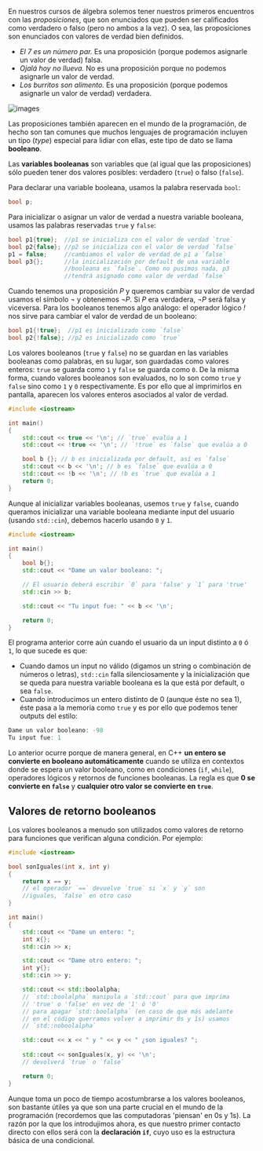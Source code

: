 En nuestros cursos de álgebra solemos tener nuestros primeros encuentros con las *proposiciones*, que son enunciados que pueden ser calificados como verdadero o falso (pero no ambos a la vez). O sea, las proposiciones son enunciados con valores de verdad bien definidos.

* *El 7 es un número par.* Es una proposición (porque podemos asignarle un valor de verdad) falsa.
* *Ojalá hoy no llueva.* No es una proposición porque no podemos asignarle un valor de verdad.
* *Los burritos son alimento.* Es una proposición (porque podemos asignarle un valor de verdad) verdadera.

![images](https://github.com/user-attachments/assets/fa0131ec-9e52-4546-ba83-fc87f2969393)


Las proposiciones también aparecen en el mundo de la programación, de hecho son tan comunes que muchos lenguajes de programación incluyen un tipo (*type*) especial para lidiar con ellas, este tipo de dato se llama **booleano**.

Las **variables booleanas** son variables que (al igual que las proposiciones) sólo pueden tener dos valores posibles: verdadero (`true`) o falso (`false`).

Para declarar una variable booleana, usamos la palabra reservada `bool`:
```c++
bool p;
```
Para inicializar o asignar un valor de verdad a nuestra variable booleana, usamos las palabras reservadas `true` y `false`:
```c++
bool p1{true};  //p1 se inicializa con el valor de verdad `true`
bool p2{false}; //p2 se inicializa con el valor de verdad `false`
p1 = false;     //cambiamos el valor de verdad de p1 a `false`
bool p3{};      //la inicialización por default de una variable 
                //booleana es `false`. Como no pusimos nada, p3 
                //tendrá asignado como valor de verdad `false`
```

Cuando tenemos una proposición *P* y queremos cambiar su valor de verdad usamos el símbolo *¬* y obtenemos *¬P*. Si *P* era verdadera, *¬P* será falsa y viceversa. Para los booleanos tenemos algo análogo: el operador lógico *!* nos sirve para cambiar el valor de verdad de un booleano:
```c++
bool p1{!true};  //p1 es inicializado como `false`
bool p2{!false}; //p2 es inicializado como `true`
```

Los valores booleanos (`true` y `false`) no se guardan en las variables booleanas como palabras, en su lugar, son guardadas como valores enteros: `true` se guarda como `1` y `false` se guarda como `0`. De la misma forma, cuando valores booleanos son evaluados, no lo son como `true` y `false` sino como `1` y `0` respectivamente. Es por ello que al imprimirlos en pantalla, aparecen los valores enteros asociados al valor de verdad.
```c++
#include <iostream>

int main()
{
    std::cout << true << '\n'; // `true` evalúa a 1
    std::cout << !true << '\n'; // `!true` es `false` que evalúa a 0

    bool b {}; // b es inicializada por default, así es `false`
    std::cout << b << '\n'; // b es `false` que evalúa a 0
    std::cout << !b << '\n'; // !b es `true` que evalúa a 1
    return 0;
}
```

Aunque al inicializar variables booleanas, usemos `true` y `false`, cuando queramos inicializar una variable booleana mediante input del usuario (usando `std::cin`), debemos hacerlo usando `0` y `1`.
```c++
#include <iostream>

int main()
{
	bool b{};
	std::cout << "Dame un valor booleano: ";

	// El usuario deberá escribir `0` para 'false' y `1` para 'true'
	std::cin >> b;

	std::cout << "Tu input fue: " << b << '\n';

	return 0;
}
```
El programa anterior corre aún cuando el usuario da un input distinto a `0` ó `1`, lo que sucede es que:
* Cuando damos un input no válido (digamos un string o combinación de números o letras), `std::cin` falla silenciosamente y la inicialización que se queda para nuestra variable booleana es la que está por default, o sea `false`.
* Cuando introducimos un entero distinto de 0 (aunque éste no sea 1), éste pasa a la memoria como `true` y es por ello que podemos tener outputs del estilo:
```c++
Dame un valor booleano: -98
Tu input fue: 1
```
Lo anterior ocurre porque de manera general, en C++ **un entero se convierte en booleano automáticamente** cuando se utiliza en contextos donde se espera un valor booleano, como en condiciones (`if`, `while`), operadores lógicos y retornos de funciones booleanas. La regla es que **0 se convierte en `false`** y **cualquier otro valor se convierte en `true`**.

## Valores de retorno booleanos

Los valores booleanos a menudo son utilizados como valores de retorno para funciones que verifican alguna condición. Por ejemplo:
```c++
#include <iostream>

bool sonIguales(int x, int y)
{
    return x == y; 
    // el operador `==` devuelve `true` si `x` y `y` son 
    //iguales, `false` en otro caso
}

int main()
{
    std::cout << "Dame un entero: ";
    int x{};
    std::cin >> x;

    std::cout << "Dame otro entero: ";
    int y{};
    std::cin >> y;

    std::cout << std::boolalpha; 
    // `std::boolalpha` manipula a `std::cout` para que imprima
    // 'true' o 'false' en vez de '1' ó '0'
    // para apagar `std::boolalpha` (en caso de que más adelante
    // en el código querramos volver a imprimir 0s y 1s) usamos
    // `std::noboolalpha`

    std::cout << x << " y " << y << " ¿son iguales? ";
    
    std::cout << sonIguales(x, y) << '\n'; 
    // devolverá `true` o `false`

    return 0;
}
```

Aunque toma un poco de tiempo acostumbrarse a los valores booleanos, son bastante útiles ya que son una parte crucial en el mundo de la programación (recordemos que las computadoras 'piensan' en 0s y 1s). La razón por la que los introdujimos ahora, es que nuestro primer contacto directo con ellos será con la **declaración `if`**, cuyo uso es la estructura básica de una condicional.
